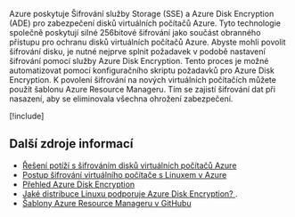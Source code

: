 Azure poskytuje Šifrování služby Storage (SSE) a Azure Disk Encryption (ADE) pro zabezpečení disků virtuálních počítačů Azure. Tyto technologie společně poskytují silné 256bitové šifrování jako součást obranného přístupu pro ochranu disků virtuálních počítačů Azure. Abyste mohli povolit šifrování disku, je nutné nejprve splnit požadavek v podobě nastavení šifrování pomocí služby Azure Disk Encryption. Tento proces je možné automatizovat pomocí konfiguračního skriptu požadavků pro Azure Disk Encryption. K povolení šifrování na nových virtuálních počítačích můžete použít šablonu Azure Resource Manageru. Tím se zajistí šifrování dat při nasazení, aby se eliminovala všechna ohrožení zabezpečení.

<!-- Cleanup sandbox -->
[!include[](../../../includes/azure-sandbox-cleanup.md)]

## <a name="additional-resources"></a>Další zdroje informací

- [Řešení potíží s šifrováním disků virtuálních počítačů Azure](https://docs.microsoft.com/azure/security/azure-security-disk-encryption-tsg)
- [Postup šifrování virtuálního počítače s Linuxem v Azure](https://docs.microsoft.com/azure/virtual-machines/linux/encrypt-disks)
- [Přehled Azure Disk Encryption](https://docs.microsoft.com/azure/security/azure-security-disk-encryption-overview)
- [Jaké distribuce Linuxu podporuje Azure Disk Encryption? ](https://docs.microsoft.com/en-us/azure/security/azure-security-disk-encryption-faq#bkmk_LinuxOSSupport).
- [Šablony Azure Resource Manageru v GitHubu](https://github.com/Azure/azure-quickstart-templates)